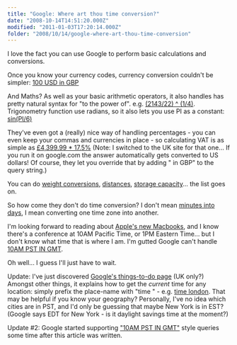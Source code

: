 ```yaml
---
title: "Google: Where art thou time conversion?"
date: "2008-10-14T14:51:20.000Z"
modified: "2011-01-03T17:20:14.000Z"
folder: "2008/10/14/google-where-art-thou-time-conversion"
---
```


I love the fact you can use Google to perform basic calculations and conversions.

Once you know your currency codes, currency conversion couldn't be simpler: [100 USD in GBP](http://www.google.com/search?q=100+gbp+in+usd&btnG=Search)

And Maths? As well as your basic arithmetic operators, it also handles has pretty natural syntax for "to the power of". e.g. [(2143/22) ^ (1/4)](http://www.google.com/search?q=%282143%2F22%29+%5E+%281%2F4%29&btnG=Search). Trigonometry function use radians, so it also lets you use PI as a constant: [sin(PI/6)](http://www.google.com/search?q=sin%28PI%2F6%29&btnG=Search)

They've even got a (really) nice way of handling percentages - you can even keep your commas and currencies in place - so calculating VAT is as simple as [£4,399.99 \* 17.5%](http://www.google.co.uk/search?q=£4%2C399.99+*+17.5%25&btnG=Google+Search) (Note: I switched to the UK site for that one... If you run it on google.com the answer automatically gets converted to US dollars! Of course, they let you override that by adding " in GBP" to the query string.)

You can do [weight conversions](http://www.google.co.uk/search?q=13+stones+10+pounds+in+kg&btnG=Search), [distances](http://www.google.co.uk/search?q=20%2C000+leagues+in+feet&btnG=Search), [storage capacity](http://www.google.co.uk/search?hl=en&q=2174KB+in+MB&btnG=Search)... the list goes on.

So how come they don't do time conversion? I don't mean [minutes into days](http://www.google.co.uk/search?q=7200+minutes+in+days&btnG=Search), I mean converting one time zone into another.

I'm looking forward to reading about [Apple's new Macbooks](http://www.engadget.com/2008/10/14/live-from-apples-spotlight-turns-to-notebooks-event/), and I know there's a conference at 10AM Pacific Time, or 1PM Eastern Time... but I don't know what time that is where I am. I'm gutted Google can't handle [10AM PST IN GMT](http://www.google.co.uk/search?q=10am+pst+in+gmt&btnG=Search).

Oh well... I guess I'll just have to wait.

Update: I've just discovered [Google's things-to-do page](http://www.google.co.uk/thingstodo) (UK only?) Amongst other things, it explains how to get the _current_ time for any location: simply prefix the place-name with "time " - e.g. [time london](http://www.google.com/search?q=time+london). That may be helpful if you know your geography? Personally, I've no idea which cities are in PST, and I'd only be guessing that maybe New York is in EST? (Google says EDT for New York - is it daylight savings time at the moment?)

Update #2: Google started supporting ["10AM PST IN GMT"](http://www.google.co.uk/search?q=10am+pst+in+gmt&btnG=Search) style queries some time after this article was written.
